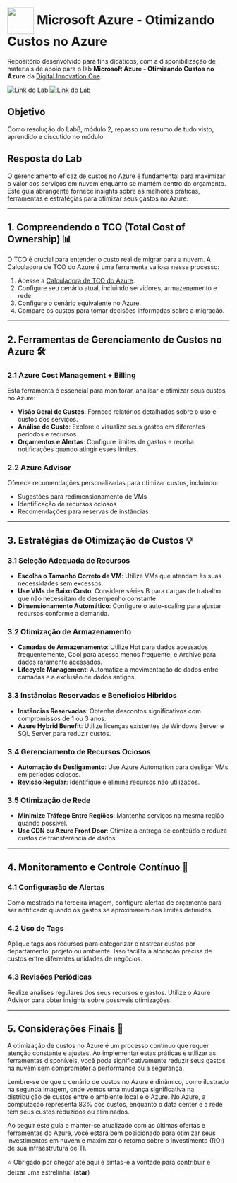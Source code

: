 <h1>
    <a href="https://www.dio.me/">
     <img align="center" width="60px" src="https://assets.dio.me/Mo-tlP263KBZIWFaCvplHdmnL4GSLIITz5tzmMUoX7s/f:webp/h:77/q:80/w:77/L2xhYl9wcm9qZWN0cy9iYWRnZXMvY2E0NTA1ZmYtNTI2YS00ZGZkLWI3ZTAtZDhhZTEwMDdiNTRjLnBuZw"></a>
    <span> 
Microsoft Azure - 
Otimizando Custos no Azure</span>
</h1>

Repositório desenvolvido para fins didáticos, com a disponibilização de materiais de apoio para o lab **Microsoft Azure - 
Otimizando Custos no Azure** da [Digital Innovation One](https://www.dio.me/).

[![Link do Lab](https://img.shields.io/badge/▶-000?style=for-the-badge&logo=movie&logoColor=E94D5F)](https://web.dio.me/lab/identidade-acesso-e-seguranca-laboratorio/learning/d4d096b1-f66e-48f2-8a68-32bd50aa4028) 
[![Link do Lab](https://img.shields.io/badge/Acesse%20o%20Lab%20na%20Plataforma-E94D5F?style=for-the-badge)](https://web.dio.me/lab/identidade-acesso-e-seguranca-laboratorio/learning/d4d096b1-f66e-48f2-8a68-32bd50aa4028)

## Objetivo
Como resolução do Lab8, módulo 2, repasso um resumo de tudo visto, aprendido e discutido no módulo
   
## Resposta do Lab

O gerenciamento eficaz de custos no Azure é fundamental para maximizar o valor dos serviços em nuvem enquanto se mantém dentro do orçamento. Este guia abrangente fornece insights sobre as melhores práticas, ferramentas e estratégias para otimizar seus gastos no Azure.

---

## 1. Compreendendo o TCO (Total Cost of Ownership) 📊

O TCO é crucial para entender o custo real de migrar para a nuvem. A Calculadora de TCO do Azure é uma ferramenta valiosa nesse processo:

1. Acesse a [Calculadora de TCO do Azure](https://azure.microsoft.com/en-us/pricing/tco/calculator/).
2. Configure seu cenário atual, incluindo servidores, armazenamento e rede.
3. Configure o cenário equivalente no Azure.
4. Compare os custos para tomar decisões informadas sobre a migração.
---

## 2. Ferramentas de Gerenciamento de Custos no Azure 🛠️

### 2.1 Azure Cost Management + Billing

Esta ferramenta é essencial para monitorar, analisar e otimizar seus custos no Azure:

- **Visão Geral de Custos**: Fornece relatórios detalhados sobre o uso e custos dos serviços.
- **Análise de Custo**: Explore e visualize seus gastos em diferentes períodos e recursos.
- **Orçamentos e Alertas**: Configure limites de gastos e receba notificações quando atingir esses limites. 

### 2.2 Azure Advisor

Oferece recomendações personalizadas para otimizar custos, incluindo:
- Sugestões para redimensionamento de VMs
- Identificação de recursos ociosos
- Recomendações para reservas de instâncias
  
---

## 3. Estratégias de Otimização de Custos 💡

### 3.1 Seleção Adequada de Recursos

- **Escolha o Tamanho Correto de VM**: Utilize VMs que atendam às suas necessidades sem excessos.
- **Use VMs de Baixo Custo**: Considere séries B para cargas de trabalho que não necessitam de desempenho constante.
- **Dimensionamento Automático**: Configure o auto-scaling para ajustar recursos conforme a demanda.

### 3.2 Otimização de Armazenamento

- **Camadas de Armazenamento**: Utilize Hot para dados acessados frequentemente, Cool para acesso menos frequente, e Archive para dados raramente acessados.
- **Lifecycle Management**: Automatize a movimentação de dados entre camadas e a exclusão de dados antigos.

### 3.3 Instâncias Reservadas e Benefícios Híbridos

- **Instâncias Reservadas**: Obtenha descontos significativos com compromissos de 1 ou 3 anos.
- **Azure Hybrid Benefit**: Utilize licenças existentes de Windows Server e SQL Server para reduzir custos.

### 3.4 Gerenciamento de Recursos Ociosos

- **Automação de Desligamento**: Use Azure Automation para desligar VMs em períodos ociosos.
- **Revisão Regular**: Identifique e elimine recursos não utilizados.

### 3.5 Otimização de Rede

- **Minimize Tráfego Entre Regiões**: Mantenha serviços na mesma região quando possível.
- **Use CDN ou Azure Front Door**: Otimize a entrega de conteúdo e reduza custos de transferência de dados.

---

## 4. Monitoramento e Controle Contínuo 👀

### 4.1 Configuração de Alertas

Como mostrado na terceira imagem, configure alertas de orçamento para ser notificado quando os gastos se aproximarem dos limites definidos.

### 4.2 Uso de Tags

Aplique tags aos recursos para categorizar e rastrear custos por departamento, projeto ou ambiente. Isso facilita a alocação precisa de custos entre diferentes unidades de negócios.

### 4.3 Revisões Periódicas

Realize análises regulares dos seus recursos e gastos. Utilize o Azure Advisor para obter insights sobre possíveis otimizações.

---

## 5. Considerações Finais 🎯

A otimização de custos no Azure é um processo contínuo que requer atenção constante e ajustes. Ao implementar estas práticas e utilizar as ferramentas disponíveis, você pode significativamente reduzir seus gastos na nuvem sem comprometer a performance ou a segurança.

Lembre-se de que o cenário de custos no Azure é dinâmico, como ilustrado na segunda imagem, onde vemos uma mudança significativa na distribuição de custos entre o ambiente local e o Azure. No Azure, a computação representa 83% dos custos, enquanto o data center e a rede têm seus custos reduzidos ou eliminados.

Ao seguir este guia e manter-se atualizado com as últimas ofertas e ferramentas do Azure, você estará bem posicionado para otimizar seus investimentos em nuvem e maximizar o retorno sobre o investimento (ROI) de sua infraestrutura de TI.

⭐ Obrigado por chegar até aqui e sintas-e a vontade para contribuir e deixar uma estrelinha! (**star**) 
